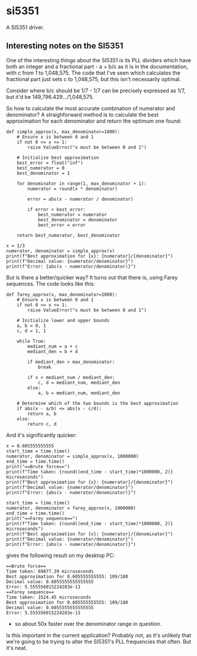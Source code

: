 # si5351
A SI5351 driver.

## Interesting notes on the SI5351

One of the interesting things about the SI5351 is its PLL dividers which have both an integer and a fractional part - a + b/c as it is in the documentation, with c from 1 to 1,048,575.  The code that I've seen which calculates the fractional part just sets c to 1,048,575, but this isn't necessarily optimal. 

Consider where b/c should be 1/7 - 1/7 can be precisely expressed as 1/7, but it'd be 149,796.429.../1,048,575.

So how to calculate the most accurate combination of numerator and denominator?  A straighforward method is to calculate the best approximation for each denominator and return the optimum one found:

    def simple_approx(x, max_denominator=1000):
        # Ensure x is between 0 and 1
        if not 0 <= x <= 1:
            raise ValueError("x must be between 0 and 1")
    
        # Initialize best approximation
        best_error = float("inf")
        best_numerator = 0
        best_denominator = 1
    
        for denominator in range(1, max_denominator + 1):
            numerator = round(x * denominator)
    
            error = abs(x - numerator / denominator)
    
            if error < best_error:
                best_numerator = numerator
                best_denominator = denominator
                best_error = error
    
        return best_numerator, best_denominator
  
    x = 1/3
    numerator, denominator = simple_approx(x)
    print(f"Best approximation for {x}: {numerator}/{denominator}")
    print(f"Decimal value: {numerator/denominator}")
    print(f"Error: {abs(x - numerator/denominator)}")  

But is there a better/quicker way?  It turns out that there is, using Farey sequences.  The code looks like this:

    def farey_approx(x, max_denominator=1000):
        # Ensure x is between 0 and 1
        if not 0 <= x <= 1:
            raise ValueError("x must be between 0 and 1")
    
        # Initialize lower and upper bounds
        a, b = 0, 1
        c, d = 1, 1
    
        while True:
            mediant_num = a + c
            mediant_den = b + d
    
            if mediant_den > max_denominator:
                break
    
            if x < mediant_num / mediant_den:
                c, d = mediant_num, mediant_den
            else:
                a, b = mediant_num, mediant_den
    
        # Determine which of the two bounds is the best approximation
        if abs(x - a/b) <= abs(x - c/d):
            return a, b
        else:
            return c, d

And it's significantly quicker:

    x = 0.605555555555
    start_time = time.time()
    numerator, denominator = simple_approx(x, 1000000)
    end_time = time.time()
    print("==Brute force==")
    print(f"Time taken: {round((end_time - start_time)*1000000, 2)} microseconds")
    print(f"Best approximation for {x}: {numerator}/{denominator}")
    print(f"Decimal value: {numerator/denominator}")
    print(f"Error: {abs(x - numerator/denominator)}")
    
    start_time = time.time()
    numerator, denominator = farey_approx(x, 1000000)
    end_time = time.time()
    print("==Farey sequence==")
    print(f"Time taken: {round((end_time - start_time)*1000000, 2)} microseconds")
    print(f"Best approximation for {x}: {numerator}/{denominator}")
    print(f"Decimal value: {numerator/denominator}")
    print(f"Error: {abs(x - numerator/denominator)}")

gives the following result on my desktop PC:

    ==Brute force==
    Time taken: 69877.39 microseconds
    Best approximation for 0.605555555555: 109/180
    Decimal value: 0.6055555555555555
    Error: 5.555556015224283e-13
    ==Farey sequence==
    Time taken: 1524.45 microseconds
    Best approximation for 0.605555555555: 109/180
    Decimal value: 0.6055555555555555
    Error: 5.555556015224283e-13

- so about 50x faster over the denominator range in question.

Is this important in the current application?  Probably not, as it's unlikely that we're going to be trying to alter the SI5351's PLL frequencies that often.  But it's neat.
